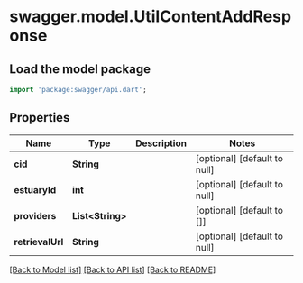 # swagger.model.UtilContentAddResponse

## Load the model package
```dart
import 'package:swagger/api.dart';
```

## Properties
Name | Type | Description | Notes
------------ | ------------- | ------------- | -------------
**cid** | **String** |  | [optional] [default to null]
**estuaryId** | **int** |  | [optional] [default to null]
**providers** | **List&lt;String&gt;** |  | [optional] [default to []]
**retrievalUrl** | **String** |  | [optional] [default to null]

[[Back to Model list]](../README.md#documentation-for-models) [[Back to API list]](../README.md#documentation-for-api-endpoints) [[Back to README]](../README.md)

